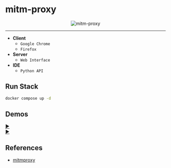 # mitm-proxy

<p align="center">
  <img src="https://github.com/user-attachments/assets/b9b92583-6315-473e-8e61-5fe11ba51fe8" alt="mitm-proxy"/>
</p>

---

- **Client**
  - `Google Chrome`
  - `Firefox`
- **Server**
  - `Web Interface`
- **IDE**
  - `Python API`
  
## Run Stack
```sh
docker compose up -d
```

## Demos
[:arrow_forward:](https://prmiguel.github.io/media/8276a4be-0047-4af6-81f4-d38bb1868b87.gif) </br>
[:arrow_forward:](https://prmiguel.github.io/media/5481a427-64af-4902-861b-c70e226d1617.gif) </br>

## References
- [mitmproxy](https://mitmproxy.org/)
